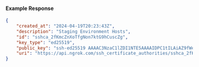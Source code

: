 <!-- Code generated for API Clients. DO NOT EDIT. -->

#### Example Response

```json
{
	"created_at": "2024-04-19T20:23:43Z",
	"description": "Staging Environment Hosts",
	"id": "sshca_2fKmcZnXoTfgNon7ktG9hCuscZg",
	"key_type": "ed25519",
	"public_key": "ssh-ed25519 AAAAC3NzaC1lZDI1NTE5AAAAIDPC1tILAiAZ9fWek/LPAh/h867zO8cx7YJmbDcDcw9t",
	"uri": "https://api.ngrok.com/ssh_certificate_authorities/sshca_2fKmcZnXoTfgNon7ktG9hCuscZg"
}
```

